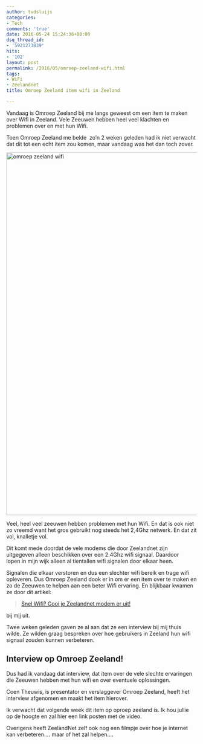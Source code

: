 ```yaml
---
author: tvdsluijs
categories:
- Tech
comments: 'true'
date: 2016-05-24 15:24:36+00:00
dsq_thread_id:
- '5921273839'
hits:
- '102'
layout: post
permalink: /2016/05/omroep-zeeland-wifi.html
tags:
- WiFi
- Zeelandnet
title: Omroep Zeeland item wifi in Zeeland

---
```

Vandaag is Omroep Zeeland bij me langs geweest om een item te maken over Wifi in Zeeland. Vele Zeeuwen hebben heel veel klachten en problemen over en met hun Wifi.

Toen Omroep Zeeland me belde  zo&#8217;n 2 weken geleden had ik niet verwacht dat dit tot een echt item zou komen, maar vandaag was het dan toch zover. <!--more-->

<img class="alignnone size-full wp-image-180" src="https://vandersluijs.resultants-e.nl/2016/05/omroepzeeland-1.jpg" alt="omroep zeeland wifi" width="1280" height="960" />

Veel, heel veel zeeuwen hebben problemen met hun Wifi. En dat is ook niet zo vreemd want het gros gebruikt nog steeds het 2,4Ghz netwerk. En dat zit vol, knalletje vol.

Dit komt mede doordat de vele modems die door Zeelandnet zijn uitgegeven alleen beschikken over een 2.4Ghz wifi signaal. Daardoor lopen in mijn wijk alleen al tientallen wifi signalen door elkaar heen.

Signalen die elkaar verstoren en dus een slechter wifi bereik en trage wifi opleveren. Dus Omroep Zeeland dook er in om er een item over te maken en zo de Zeeuwen te helpen aan een beter Wifi ervaring. En blijkbaar kwamen ze door dit artikel:

<blockquote class="wp-embedded-content" data-secret="ffDT9Eotjj">
  <p>
    <a href="https://www.vandersluijs.nl/2015/01/snel-wifi-gooi-je-zeelandnet-modem-er.html">Snel Wifi? Gooi je Zeelandnet modem er uit!</a>
  </p>
</blockquote>



bij mij uit.

Twee weken geleden gaven ze al aan dat ze een interview bij mij thuis wilde. Ze wilden graag bespreken over hoe gebruikers in Zeeland hun wifi signaal zouden kunnen verbeteren.

## Interview op Omroep Zeeland!

Dus had ik vandaag dat interview, dat item over de vele slechte ervaringen die Zeeuwen hebben met hun wifi en over eventuele oplossingen.

Coen Theuwis, is presentator en verslaggever Omroep Zeeland, heeft het interview afgenomen en maakt het item hierover.

Ik verwacht dat volgende week dit item op oproep zeeland is. Ik hou jullie op de hoogte en zal hier een link posten met de video.

Overigens heeft ZeelandNet zelf ook nog een filmpje over hoe je internet kan verbeteren&#8230;. maar of het zal helpen&#8230;.
